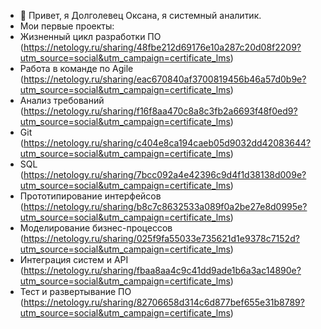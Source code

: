 - 👋 Привет, я Долголевец Оксана, я системный аналитик. 
- Мои первые проекты:
- Жизненный цикл разработки ПО (https://netology.ru/sharing/48fbe212d69176e10a287c20d08f2209?utm_source=social&utm_campaign=certificate_lms)
- Работа в команде по Agile (https://netology.ru/sharing/eac670840af3700819456b46a57d0b9e?utm_source=social&utm_campaign=certificate_lms)
- Анализ требований (https://netology.ru/sharing/f16f8aa470c8a8c3fb2a6693f48f0ed9?utm_source=social&utm_campaign=certificate_lms)
- Git (https://netology.ru/sharing/c404e8ca194caeb05d9032dd42083644?utm_source=social&utm_campaign=certificate_lms)
- SQL (https://netology.ru/sharing/7bcc092a4e42396c9d4f1d38138d009e?utm_source=social&utm_campaign=certificate_lms)
- Прототипирование интерфейсов (https://netology.ru/sharing/b8c7c8632533a089f0a2be27e8d0995e?utm_source=social&utm_campaign=certificate_lms)
- Моделирование бизнес-процессов (https://netology.ru/sharing/025f9fa55033e735621d1e9378c7152d?utm_source=social&utm_campaign=certificate_lms)
- Интеграция систем и API (https://netology.ru/sharing/fbaa8aa4c9c41dd9ade1b6a3ac14890e?utm_source=social&utm_campaign=certificate_lms)
- Тест и развертывание ПО (https://netology.ru/sharing/82706658d314c6d877bef655e31b8789?utm_source=social&utm_campaign=certificate_lms)
